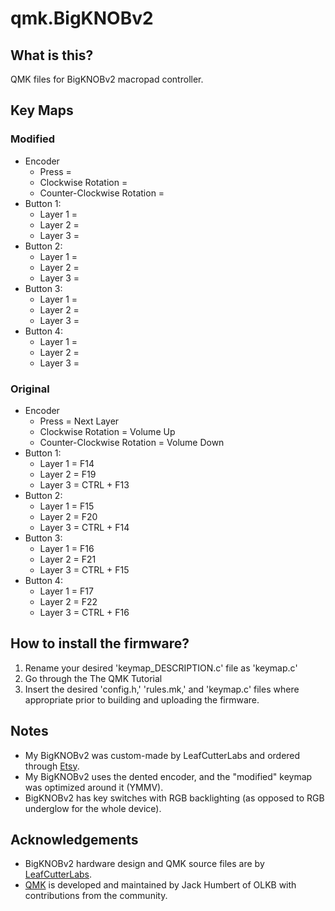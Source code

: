 # qmk.BigKNOBv2

## What is this?
QMK files for BigKNOBv2 macropad controller. 



## Key Maps

### Modified

 * Encoder
   * Press =
   * Clockwise Rotation = 
   * Counter-Clockwise Rotation = 
 * Button 1:
   * Layer 1 = 
   * Layer 2 = 
   * Layer 3 = 
 * Button 2:
   * Layer 1 = 
   * Layer 2 = 
   * Layer 3 = 
 * Button 3:
   * Layer 1 = 
   * Layer 2 = 
   * Layer 3 = 
 * Button 4:
   * Layer 1 = 
   * Layer 2 = 
   * Layer 3 = 

### Original
 * Encoder
   * Press = Next Layer
   * Clockwise Rotation = Volume Up
   * Counter-Clockwise Rotation = Volume Down
 * Button 1:
   * Layer 1 = F14
   * Layer 2 = F19
   * Layer 3 = CTRL + F13
 * Button 2:
   * Layer 1 = F15
   * Layer 2 = F20
   * Layer 3 = CTRL + F14
 * Button 3:
   * Layer 1 = F16
   * Layer 2 = F21
   * Layer 3 = CTRL + F15
 * Button 4:
   * Layer 1 = F17
   * Layer 2 = F22
   * Layer 3 = CTRL + F16

## How to install the firmware?
 1. Rename your desired 'keymap_DESCRIPTION.c' file as 'keymap.c'
 2. Go through the The QMK Tutorial
 3. Insert the desired 'config.h,' 'rules.mk,' and 'keymap.c' files where appropriate prior to building and uploading the firmware. 
   
## Notes
 * My BigKNOBv2 was custom-made by LeafCutterLabs and ordered through [Etsy](https://www.etsy.com/listing/955302431/bigknob-a-custom-programmable-macropad?ref=shop_home_recs_3&frs=1&crt=1). 
 * My BigKNOBv2 uses the dented encoder, and the "modified" keymap was optimized around it (YMMV). 
 * BigKNOBv2 has key switches with RGB backlighting (as opposed to RGB underglow for the whole device).

## Acknowledgements

* BigKNOBv2 hardware design and QMK source files are by [LeafCutterLabs](https://github.com/LeafCutterLabs).
* [QMK](https://qmk.fm/) is developed and maintained by Jack Humbert of OLKB with contributions from the community.
